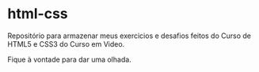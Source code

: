 # html-css
 Repositório para armazenar meus exercicios e desafios feitos do Curso de HTML5 e CSS3 do Curso em Video.

 Fique à vontade para dar uma olhada. 